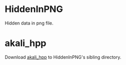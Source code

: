 # HiddenInPNG
Hidden data in png file.

# akali_hpp
Download [akali_hpp](https://github.com/winsoft666/akali_hpp) to HiddenInPNG's sibling directory. 